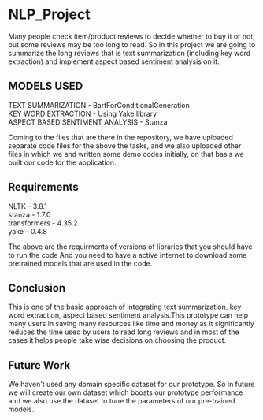 # NLP_Project
Many people check item/product reviews to decide whether to buy it or not, but some reviews may be too long to read. So in this project we are going to summarize the long reviews that is text summarization (including key word extraction) and implement aspect based sentiment analysis on it.
## MODELS USED
TEXT SUMMARIZATION - BartForConditionalGeneration <br />
KEY WORD EXTRACTION - Using Yake library <br />
ASPECT BASED SENTIMENT ANALYSIS - Stanza <br />

Coming to the files that are there in the repository, we have uploaded separate code files for the above the tasks, and we also uploaded other files in which we and written some demo codes initially, on that basis we built our code for the application.

## Requirements
NLTK - 3.8.1 <br />
stanza - 1.7.0 <br />
transformers - 4.35.2 <br />
yake - 0.4.8 <br />

The above are the requirments of versions of libraries that you should have to run the code
And you need to have a active internet to download some pretrained models that are used in the code.

## Conclusion
This is one of the basic approach of integrating text summarization, key word extraction, aspect based sentiment analysis.This prototype can help many users in saving many resources like time and money as it significantly reduces the time used by users to read long reviews and in most of the cases it helps people take wise decisions on choosing the product.

 ## Future Work
We haven't used any domain specific dataset for our prototype. So in future we will create our own dataset which boosts our prototype performance and we also use the dataset to tune the parameters of our pre-trained models.
